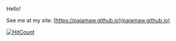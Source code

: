 Hello!

See me at my site: [https://pajamaw.github.io](pajamaw.github.io)

[![HitCount](http://hits.dwyl.com/pajamaw/pajamaw/pajamaw.svg)](pajamaw.github.io)
